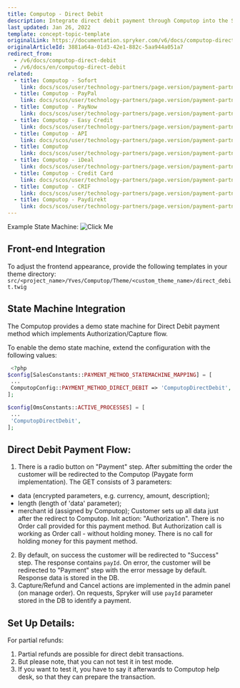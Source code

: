```yaml
---
title: Computop - Direct Debit
description: Integrate direct debit payment through Computop into the Spryker-based shop.
last_updated: Jan 26, 2022
template: concept-topic-template
originalLink: https://documentation.spryker.com/v6/docs/computop-direct-debit
originalArticleId: 3881a64a-01d3-42e1-882c-5aa944a051a7
redirect_from:
  - /v6/docs/computop-direct-debit
  - /v6/docs/en/computop-direct-debit
related:
  - title: Computop - Sofort
    link: docs/scos/user/technology-partners/page.version/payment-partners/computop/computop-payment-methods/computop-sofort.html
  - title: Computop - PayPal
    link: docs/scos/user/technology-partners/page.version/payment-partners/computop/computop-payment-methods/computop-paypal.html
  - title: Computop - PayNow
    link: docs/scos/user/technology-partners/page.version/payment-partners/computop/computop-payment-methods/computop-paynow.html
  - title: Computop - Easy Credit
    link: docs/scos/user/technology-partners/page.version/payment-partners/computop/computop-payment-methods/computop-easy-credit.html
  - title: Computop - API
    link: docs/scos/user/technology-partners/page.version/payment-partners/computop/technical-details-and-howtos/computop-api.html
  - title: Computop
    link: docs/scos/user/technology-partners/page.version/payment-partners/computop/computop.html
  - title: Computop - iDeal
    link: docs/scos/user/technology-partners/page.version/payment-partners/computop/computop-payment-methods/computop-ideal.html
  - title: Computop - Credit Card
    link: docs/scos/user/technology-partners/page.version/payment-partners/computop/computop-payment-methods/computop-credit-card.html
  - title: Computop - CRIF
    link: docs/scos/user/technology-partners/page.version/payment-partners/computop/computop-payment-methods/computop-crif.html
  - title: Computop - Paydirekt
    link: docs/scos/user/technology-partners/page.version/payment-partners/computop/computop-payment-methods/computop-paydirekt.html
---
```


 Example State Machine:
![Click Me](https://spryker.s3.eu-central-1.amazonaws.com/docs/Technology+Partners/Payment+Partners/Computop/computop-direct-debit-flow-example.png) 

## Front-end Integration
To adjust the frontend appearance, provide the following templates in your theme directory:
`src/<project_name>/Yves/Computop/Theme/<custom_theme_name>/direct_debit.twig`

## State Machine Integration
The Computop provides a demo state machine for Direct Debit payment method which implements Authorization/Capture flow.

To enable the demo state machine, extend the configuration with the following values:
```php
 <?php
$config[SalesConstants::PAYMENT_METHOD_STATEMACHINE_MAPPING] = [
 ...
 ComputopConfig::PAYMENT_METHOD_DIRECT_DEBIT => 'ComputopDirectDebit',
];

$config[OmsConstants::ACTIVE_PROCESSES] = [
 ...
 'ComputopDirectDebit',
];
```

## Direct Debit Payment Flow:

1. There is a radio button on "Payment" step. After submitting the order the customer will be redirected to the Computop (Paygate form implementation). The GET consists of 3 parameters:
  - data (encrypted parameters, e.g. currency, amount, description);
  - length (length of 'data' parameter);
  - merchant id (assigned by Computop);
Customer sets up all data just after the redirect to Computop.  Init action: "Authorization". There is no Order call provided for this payment method. But Authorization call is working as Order call - without holding money. There is no call for holding money for this payment method.
2. By default, on success the customer  will be redirected to "Success" step. The response contains `payId`. On error, the customer  will be redirected to "Payment" step with the error message by default. Response data is stored in the DB.
3. Capture/Refund and Cancel actions are implemented in the admin panel (on manage order). On requests, Spryker will use `payId` parameter stored in the DB to identify a payment.

## Set Up Details:
For partial refunds:
1. Partial refunds are possible for direct debit transactions.
2. But please note, that you can not test it in test mode.
3. If you want to test it, you have to say it afterwards to Computop help desk, so that they can prepare the transaction.

